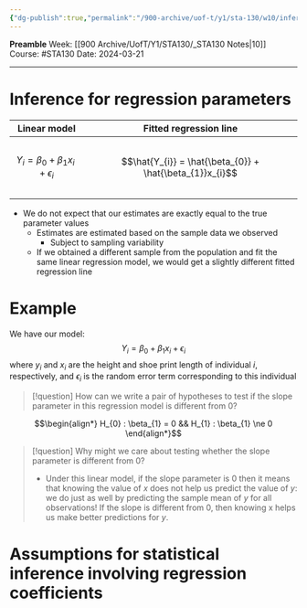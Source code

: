 ```yaml
---
{"dg-publish":true,"permalink":"/900-archive/uof-t/y1/sta-130/w10/inference-simple-linear-regression-model/","created":"2024-03-21T18:06:33.358-07:00","updated":"2024-03-21T18:17:08.009-07:00"}
---
```


**Preamble**
Week: [[900 Archive/UofT/Y1/STA130/_STA130 Notes\|10]]
Course: #STA130
Date: 2024-03-21

---
# Inference for regression parameters

| Linear model                                                 | Fitted regression line                                           |
| ------------------------------------------------------------ | ---------------------------------------------------------------- |
| <br>$$Y_{i} = \beta_{0} + \beta_{1} x_i + \epsilon_{i}$$<br> | <br>$$\hat{Y_{i}} = \hat{\beta_{0}} + \hat{\beta_{1}}x_{i}$$<br> |
- We do not expect that our estimates are exactly equal to the true parameter values
    - Estimates are estimated based on the sample data we observed
        - Subject to sampling variability
    - If we obtained a different sample from the population and fit the same linear regression model, we would get a slightly different fitted regression line

# Example

We have our model: $$Y_{i} = \beta_{0} + \beta_{1} x_i + \epsilon_{i}$$where $y_{i}$ and $x_{i}$ are the height and shoe print length of individual $i$, respectively, and $\epsilon_{i}$ is the random error term corresponding to this individual

> [!question] How can we write a pair of hypotheses to test if the slope parameter in this regression model is different from 0?

$$\begin{align*} H_{0} : \beta_{1} = 0 && H_{1} : \beta_{1} \ne 0 \end{align*}$$
> [!question] Why might we care about testing whether the slope parameter is different from 0?
> - Under this linear model, if the slope parameter is 0 then it means that knowing the value of $x$ does not help us predict the value of $y$: we do just as well by predicting the sample mean of $y$ for all observations! If the slope is different from 0, then knowing x helps us make better predictions for $y$.

# Assumptions for statistical inference involving regression coefficients


